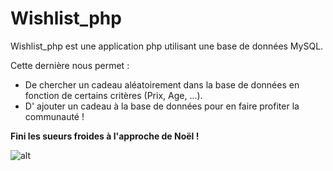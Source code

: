 # Wishlist_php

Wishlist_php est une application php utilisant une base de données MySQL.

Cette dernière nous permet :
- De chercher un cadeau aléatoirement dans la base de données en fonction de certains critères (Prix, Age, ...).
- D' ajouter un cadeau à la base de données pour en faire profiter la communauté !

**Fini les sueurs froides à l'approche de Noël !**

![alt](http://prjski.xyz/img/github/wishlist.gif)
